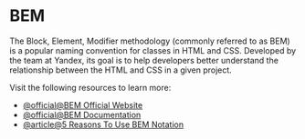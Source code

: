 # BEM

The Block, Element, Modifier methodology (commonly referred to as BEM) is a popular naming convention for classes in HTML and CSS. Developed by the team at Yandex, its goal is to help developers better understand the relationship between the HTML and CSS in a given project.

Visit the following resources to learn more:

- [@official@BEM Official Website](https://en.bem.info)
- [@official@BEM Documentation](https://en.bem.info/methodology/quick-start)
- [@article@5 Reasons To Use BEM Notation](https://www.elpassion.com/blog/5-reasons-to-use-bem-a)

